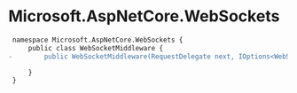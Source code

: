 # Microsoft.AspNetCore.WebSockets

``` diff
 namespace Microsoft.AspNetCore.WebSockets {
     public class WebSocketMiddleware {
-        public WebSocketMiddleware(RequestDelegate next, IOptions<WebSocketOptions> options);

     }
 }
```

